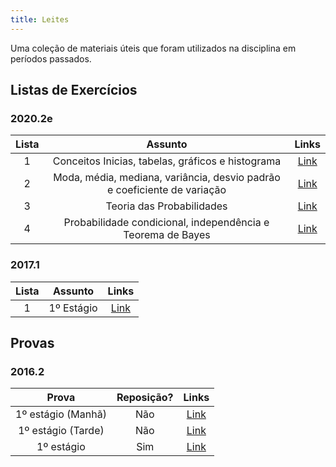 ```yaml
---
title: Leites
---
```


Uma coleção de materiais úteis que foram utilizados na disciplina em períodos passados.

## Listas de Exercícios

### 2020.2e
**Lista** | **Assunto** | **Links**  |
:---: | :---:| :---: |
1 | Conceitos Inicias, tabelas, gráficos e histograma | [Link](https://drive.google.com/file/d/1Gf_QLGxjx2fvyQS1nqw05Km2IwOMh6Aj/view?usp=sharing) |
2 | Moda, média, mediana, variância, desvio padrão e coeficiente de variação | [Link](https://drive.google.com/file/d/1oEVDY6DpeBT8Z1I_JPzZ39vzf3jb6_X8/view?usp=sharing) |
3 | Teoria das Probabilidades | [Link](https://drive.google.com/file/d/1hHZnANKA4VyQB7JwBPlE0e0iq5WFfAHU/view?usp=sharing) |
4 | Probabilidade condicional, independência e Teorema de Bayes | [Link](https://drive.google.com/file/d/1CC8KsZTAzKFxBXeMIoHKq4p72VIoZV5_/view?usp=sharing) |


### 2017.1
**Lista** | **Assunto** | **Links**  |
:---: | :---:| :---: |
1 | 1º Estágio | [Link](https://drive.google.com/file/d/1mGzx_9xRoYjEQaL0-DZ-L4UmRq_ma4lu/view?usp=sharing) |

## Provas

### 2016.2
**Prova** | **Reposição?** | **Links**  |
:---: | :---:| :---: |
1º estágio (Manhã) | Não | [Link](https://drive.google.com/file/d/1a0XjFjCshD2eaoYrDZMxXSsaWjhSrIt-/view?usp=sharing) |
1º estágio (Tarde) | Não | [Link](https://drive.google.com/file/d/1Gkaf9PQCMTxB0ulUKmpCULShOQ5taXVD/view?usp=sharing) |
1º estágio | Sim | [Link](https://drive.google.com/file/d/1opToh3V4WhJj1MWi3Uw-HHe2EM7SKcm8/view?usp=sharing) |
